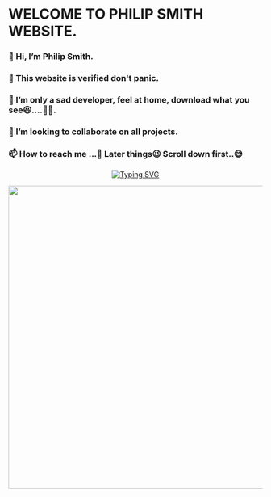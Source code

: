 # WELCOME TO PHILIP SMITH WEBSITE.
### 👋 Hi, I’m Philip Smith.
### 👀 This website is verified don't panic.
### 🌱 I’m only a sad developer, feel at home, download what you see😃....🤭🤭.
### 💞️ I’m looking to collaborate on all projects.
### 📫 How to reach me ...🤙 Later things😉 Scroll down first..😅

<p align="center">
    <a href="https://github.com/Philipsmith617">
        <img
            src="https://readme-typing-svg.herokuapp.com?size=33&width=1000&lines=Welcome+To+my+Profile+Thank+You+For+Visiting+...."
            alt="Typing SVG"
>
        </a>

<center>
<img class="image" src="https://www.linkpicture.com/q/Screenshot_20211125-213114_1.jpg" height="600" width="980"><br>

